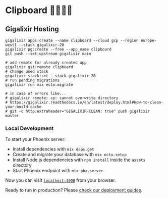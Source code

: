 # Clipboard 🚀🚀🚀🚀

## Gigalixir Hosting

```
gigalixir apps:create --name clipboard --cloud gcp --region europe-west1 --stack gigalixir-20
gigalixir pg:create --free --app_name clipboard
git push --set-upstream gigalixir main
```

```
# add remote for already created app
gigalixir git:remote clipboard
# change used stack
gigalixir stack:set --stack gigalixir-20
# run pending migrations
gigalixir run mix ecto.migrate
```

```
# in case of errors like...
# gigalixir remote: cp: cannot overwrite directory
# https://gigalixir.readthedocs.io/en/latest/deploy.html#how-to-clean-your-build-cache
# git -c http.extraheader="GIGALIXIR-CLEAN: true" push gigalixir master
```

### Local Development

To start your Phoenix server:

  * Install dependencies with `mix deps.get`
  * Create and migrate your database with `mix ecto.setup`
  * Install Node.js dependencies with `npm install` inside the `assets` directory
  * Start Phoenix endpoint with `mix phx.server`

Now you can visit [`localhost:4000`](http://localhost:4000) from your browser.

Ready to run in production? Please [check our deployment guides](https://hexdocs.pm/phoenix/deployment.html).
